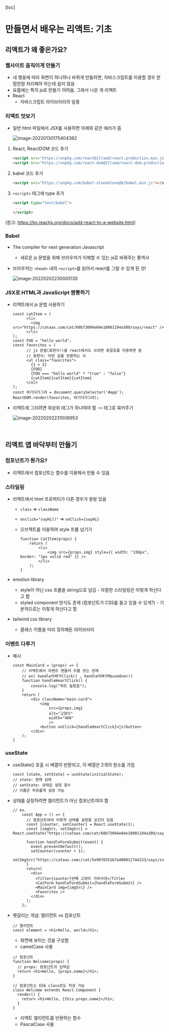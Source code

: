 [toc]

# 만들면서 배우는 리액트: 기초

## 리액트가 왜 좋은가요?

### 웹사이트 움직이게 만들기

- 내 행동에 따라 화면이 하나하나 바뀌게 만들려면, 자바스크립트를 이용할 경우 한땀한땀 처리해야 하는데 쉽지 않음
- 요즘에는 특히 js로 만들기 어려움. 그래서 나온 게 리액트
- React
  - 자바스크립트 라이브러리의 일종

### 리액트 맛보기

- 일반 html 파일에서 JSX를 사용하면 아래와 같은 에러가 뜸

	![image-20220130175404382](220302-react-intro.assets/image-20220130175404382.png)

1. React, ReactDOM 코드 추가

   ```html
   <script src="https://unpkg.com/react@17/umd/react.production.min.js" crossorigin></script>
   <script src="https://unpkg.com/react-dom@17/umd/react-dom.production.min.js" crossorigin></script>
   ```

2. babel 코드 추가

   ```html
   <script src="https://unpkg.com/babel-standalone@6/babel.min.js"></script>
   ```

3. `<script>` 태그에 type 추가

   ```html
   <script type="text/babel">
   	...
   </script>
   ```

(참고: https://ko.reactjs.org/docs/add-react-to-a-website.html) 

### Babel

- The compiler for next generation Javascript
  - 새로운 js 문법을 위해 브라우저가 이해할 수 있는 js로 바꿔주는 통역사

- 브라우저는 `<head>` 내의 `<script>`를 읽어서 react를 그릴 수 있게 된 것!

  ![image-20220202230005135](220302-react-intro.assets/image-20220202230005135.png)

### JSX로 HTML과 JavaScript 짬뽕하기

- 리액트에서 js 문법 사용하기

    ```react
    const catItem = (
          <li>
            <img src="https://cataas.com/cat/60b73094e04e18001194a309/says/react" />
          </li>
    );
    const FOO = "hello world";
    const favorites = (
          // js 문법(표현식!)을 react에서도 쓰려면 중괄호를 이용하면 됨
          // 표현식: 어떤 값을 반환하는 식
          <ul class="favorites">
            {1 + 2}
            {FOO}
            {FOO === "hello world" ? "true" : "false"}
            {catItem}{catItem}{catItem}
          </ul>
    );
    const 여기다가그려 = document.querySelector('#app');
    ReactDOM.render(favorites, 여기다가그려);
    ```

- 리액트에 그리려면 최상위 태그가 하나여야 함 -> 태그로 묶어주기

	![image-20220202231006953](220302-react-intro.assets/image-20220202231006953.png)

<br>

## 리액트 앱 바닥부터 만들기

### 컴포넌트가 뭔가요?

- 리액트에서 컴포넌트는 함수를 이용해서 만들 수 있음

### 스타일링

- 리액트에서 html 프로퍼티가 다른 경우가 왕왕 있음

  - `class` => `className`

  - `onclick="sayHi()"` => `onClick={sayHi}`

  - 오브젝트를 이용하여 style 프롭 넘기기

    ```react
    function CatItem(props) {
        return (
            <li>
                <img src={props.img} style={{ width: "150px", border: "1px solid red" }} />
            </li>
        );
    }
    ```

- emotion library
  - style이 아닌 css 프롭을 string으로 넘김 - 자잘한 스타일링은 이렇게 하신다고 함
  - styled component 방식도 존재 (컴포넌트가 CSS를 들고 있을 수 있게?) - 기본적으로는 이렇게 하신다고 함
- tailwind css library
  - 클래스 이름을 미리 정의해둔 라이브러리

### 이벤트 다루기

- 예시

  ```react
  const MainCard = (props) => {
      // 리액트에서 이벤트 핸들러 이름 짓는 관례
      // ex) handle어쩌구Click() , handle어쩌구MouseOver()
      function handleHeartClick() {
          console.log("하트 눌렀음");
      }
      return (
          <div className="main-card">
              <img
                  src={props.img}
                  alt="고양이"
                  width="400"
                  />
              <button onClick={handleHeartClick}>🤍</button>
          </div>
      );
  }
  ```


### useState

- useState() 호출 시 배열이 반환되고, 이 배열은 2개의 원소를 가짐

  ```react
  const [state, setState] = useState(initialState);
  // state: 현재 상태
  // setState: 상태값 설정 함수
  // 이름은 자유롭게 설정 가능
  ```

- 상태를 설정하려면 엘리먼트가 아닌 컴포넌트여야 함

  ```react
  // ex.
      const App = () => {
        // 컴포넌트여야 이렇게 상태를 설정할 공간이 있음
        const [counter, setCounter] = React.useState(1);
        const [imgSrc, setImgSrc] = React.useState("https://cataas.com/cat/60b73094e04e18001194a309/says/react");
  
        function handleFormSubmit(event) {
          event.preventDefault();
          setCounter(counter + 1);
          setImgSrc("https://cataas.com//cat/5e9970351b7a400011744233/says/inflearn");
        }
        return(
          <div>
            <Title>{counter}번째 고양이 가라사대</Title>
            <CatForm handleFormSubmit={handleFormSubmit} />
            <MainCard img={imgSrc} />
            <Favorites />
          </div>
        );
      };
  ```

  

- 헷갈리는 개념: 엘리먼트 vs 컴포넌트

  ```react
  // 엘리먼트
  const element = <h1>Hello, world</h1>;
  ```

  - 화면에 보이는 것을 구성함
  - camelCase 사용

  ```react
  // 컴포넌트
  function Welcome(props) {
    // props: 컴포넌트의 입력값
    return <h1>Hello, {props.name}</h1>;
  }
  
  // 컴포넌트는 ES6 class로도 작성 가능
  class Welcome extends React.Component {
    render() {
      return <h1>Hello, {this.props.name}</h1>;
    }
  }
  ```

  - 리액트 엘리먼트를 반환하는 함수
  - PascalCase 사용

